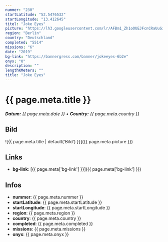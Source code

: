 ```yaml
---
nummer: "230"
startLatitude: "52.5476532"
startLongitude: "13.412645"
titel: "Joke Eyes"
picture: "https://lh3.googleusercontent.com/lr/AFBm1_Zh1oOUEJFcnCRaUuGif8YZ7NI1xGYFqrUvt-J6ju8aEc6eEuLaynMakMyASCElsud2WVfX9_hIyHHIGto_OFuvUQgIVBrj0x8RCYiNvis3F17mC4EKVtyhMKMOn9OOQnjUBwAquXT7kmfBUodv3fIYjLkbz_aPA_2lhrIS0ySumdERUYSIuDIDsI_XpLZd1vvFED_nkgejNGgxbJLa_WaqEBGqrj07oi2CX0xMHsxMsf02fMCkEf5D_d_oFtVDxJKyNfE6nPPcowZmmvBHuJ8QqoOz8HoXZfy8F1xqZws9J0Yc6MH8F216EK8fszxLtYu6qa-dy3eUhGLe29sQwDsVZ7eU8y3eNLPIQGEpfvDDxVXNVGwLZnXNkvsKPIVJQf_JsEI94pM53-HepRlYVIC7dvHW5ds_cKoBlx1KFGdga0lJS-SYFJMZlHr93kcTJWBAPx80nEMPTteN0ZiwVDWdEWEnT-8hg-YmOA5EUhRbrAdpJoA7c7PCHfaFcug_jzkvn0_DigoWblfC92APQgswQqqfyW5jK7RX8oS9LXJ9pprf2A3MPqzvBUbunJQSjGfzRnK7Qw5nQwSZEsHSHQd7D1Ozek1qvGAZJnKwvCKRe2qJD1WWZAqewfN1tXcGfIZ_hBdICQ9OS7h_zM5NOhW3qvKXcGewCtGgshwGJ4t1lqkLwAk26J29elZZT2mYHqO0IsrJ6w_lwXgVelxzAw1V8WEAHKYxvVXoczUe4yblnphHbE_rEGY6N-BncUPrgxL41a9AtKaSwdh2lZo-9vqUokQ14m1VebOXg94q8I4AQ_e6ym6jhvgdLK6kNilhwF9lajs6gDeWiq6uURcvNVhDLWQQI2L0zw5r"
region: "Berlin"
country: "Deutschland"
completed: "5514"
missions: "6"
date: "2019"
bg-link: "https://bannergress.com/banner/jokeeyes-6b2e"
onyx: "0"
description: ""
lengthKMeters: ""
title: "Joke Eyes"
---
```


# {{ page.meta.title }}
_**Datum:** {{ page.meta.date }} • **Country:** {{ page.meta.country }}_

## Bild
![{{ page.meta.title | default('Bild') }}]({{ page.meta.picture }})

## Links
- **bg-link**: [{{ page.meta['bg-link'] }}]({{ page.meta['bg-link'] }})

## Infos
- **nummer**: {{ page.meta.nummer }}
- **startLatitude**: {{ page.meta.startLatitude }}
- **startLongitude**: {{ page.meta.startLongitude }}
- **region**: {{ page.meta.region }}
- **country**: {{ page.meta.country }}
- **completed**: {{ page.meta.completed }}
- **missions**: {{ page.meta.missions }}
- **onyx**: {{ page.meta.onyx }}

